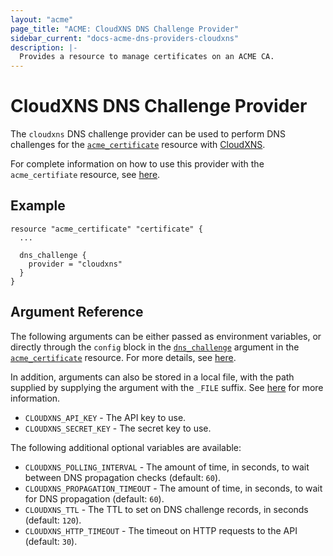 ```yaml
---
layout: "acme"
page_title: "ACME: CloudXNS DNS Challenge Provider"
sidebar_current: "docs-acme-dns-providers-cloudxns"
description: |-
  Provides a resource to manage certificates on an ACME CA.
---
```


# CloudXNS DNS Challenge Provider

The `cloudxns` DNS challenge provider can be used to perform DNS challenges for
the [`acme_certificate`][resource-acme-certificate] resource with
[CloudXNS][provider-service-page].

[resource-acme-certificate]: /docs/providers/acme/r/certificate.html
[provider-service-page]: https://www.cloudxns.net/

For complete information on how to use this provider with the `acme_certifiate`
resource, see [here][resource-acme-certificate-dns-challenges].

[resource-acme-certificate-dns-challenges]: /docs/providers/acme/r/certificate.html#using-dns-challenges

## Example

```hcl
resource "acme_certificate" "certificate" {
  ...

  dns_challenge {
    provider = "cloudxns"
  }
}
```

## Argument Reference

The following arguments can be either passed as environment variables, or
directly through the `config` block in the
[`dns_challenge`][resource-acme-certificate-dns-challenge-arg] argument in the
[`acme_certificate`][resource-acme-certificate] resource. For more details, see
[here][resource-acme-certificate-dns-challenges].

[resource-acme-certificate-dns-challenge-arg]: /docs/providers/acme/r/certificate.html#dns_challenge

In addition, arguments can also be stored in a local file, with the path
supplied by supplying the argument with the `_FILE` suffix. See
[here][acme-certificate-file-arg-example] for more information.

[acme-certificate-file-arg-example]: /docs/providers/acme/r/certificate.html#using-variable-files-for-provider-arguments

* `CLOUDXNS_API_KEY` - The API key to use.
* `CLOUDXNS_SECRET_KEY` - The secret key to use.

The following additional optional variables are available:

* `CLOUDXNS_POLLING_INTERVAL` - The amount of time, in seconds, to wait between
  DNS propagation checks (default: `60`).
* `CLOUDXNS_PROPAGATION_TIMEOUT` - The amount of time, in seconds, to wait for DNS
  propagation (default: `60`).
* `CLOUDXNS_TTL` - The TTL to set on DNS challenge records, in seconds (default:
  `120`).
* `CLOUDXNS_HTTP_TIMEOUT` - The timeout on HTTP requests to the API (default:
  `30`).
